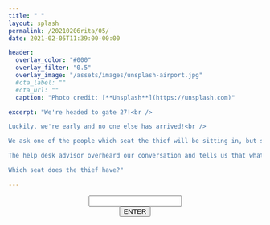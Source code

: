 ```yaml
---
title: " "
layout: splash
permalink: /20210206rita/05/
date: 2021-02-05T11:39:00-00:00

header:
  overlay_color: "#000"
  overlay_filter: "0.5"
  overlay_image: "/assets/images/unsplash-airport.jpg"
  #cta_label: ""
  #cta_url: ""
  caption: "Photo credit: [**Unsplash**](https://unsplash.com)"

excerpt: "We're headed to gate 27!<br />

Luckily, we're early and no one else has arrived!<br />

We ask one of the people which seat the thief will be sitting in, but she won't tell us and is advising us to hurry up to change our flight ticket which we do at the help desk.<br />

The help desk advisor overheard our conversation and tells us that what we need is in seat number 0010110.<br />

Which seat does the thief have?"

---
```

  

<center>
  <div class="wrapper">
    <form class="form1" action="https://www.albertsmysteries.com/20210206rita/">
      <div class="inputcontent">
          <input type="text" id="password" /><br />
      </div>
      <div class="buttons">
        <input
          class="orangebutton"
          type="button"
          value="ENTER"
          onclick="checkPassword()" />
      </div>
    </form>
  </div>
</center>
<script src="/assets/js/20210206rita/05.js"></script>
